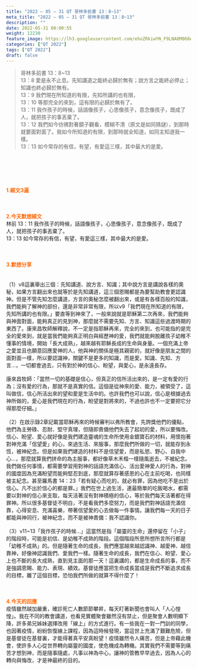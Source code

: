 ```yaml
---
title: "2022 – 05 – 31 QT 哥林多前書 13：8~13"
meta_title: "2022 – 05 – 31 QT 哥林多前書 13：8~13"
description: ""
date: 2022-05-31 00:00:55
weight: 12230
feature_image: https://lh3.googleusercontent.com/ehoZRkiwYN_F9LNA8M068AYxt73EavCZno-PD1cJRuf5BbSkQVUWr3gNEbt5kSs28Pb_Elg17kSrtf9ybWvojWoMV6I4tPM3vGRGDq6GkKkPdL2Gut4QAIw4-uykKUAtNiKgQKntvsU=w800
categories: ["QT 2022"]
tags: ["QT 2022"]
draft: false
---
```


<blockquote>哥林多前書 13：8~13<br />
13：8 愛是永不止息。先知講道之能終必歸於無有；說方言之能終必停止；知識也終必歸於無有。<br />
13：9 我們現在所知道的有限，先知所講的也有限，<br />
13：10 等那完全的來到，這有限的必歸於無有了。<br />
13：11 我作孩子的時候，話語像孩子，心思像孩子，意念像孩子，既成了人，就把孩子的事丟棄了。<br />
13：12 我們如今彷彿對著鏡子觀看，模糊不清（原文是如同猜謎），到那時就要面對面了。我如今所知道的有限，到那時就全知道，如同主知道我一樣。<br />
13：13 如今常存的有信，有望，有愛這三樣，其中最大的是愛。</blockquote><br />
&nbsp;<br />
<br />
&nbsp;<br />
<br />
<span style="color: #ff6600;"><strong>1.經文3遍</strong></span><br />
<br />
&nbsp;<br />
<br />
<span style="color: #ff6600;"><strong>2.今天默想經文</strong></span><br />
林前 13：11 我作孩子的時候，話語像孩子，心思像孩子，意念像孩子，既成了人，就把孩子的事丟棄了。<br />
13：13 如今常存的有信，有望，有愛這三樣，其中最大的是愛。<br />
<br />
&nbsp;<br />
<br />
<strong><span style="color: #ff6600;">3.默想分享<br />
</span></strong><br />
<br />
（1）v8這裏舉出三個：先知講道、說方言、知識；其中說方言是講說各樣的奧秘，如果方言翻出來也就等於是先知講道，這三個恩賜都是為要幫助教會更認識神。但是不管先知怎麼講道，方言的奧秘怎麼被翻出來，或是有各樣百般的知識，我們能夠了解神的部份，還是非常非常有限，所以v9「我們現在所知道的有限，先知所講的也有限。」要直等到神來了，一般來說就是耶穌第二次再來，我們能夠與神面對面，能夠真正的見到神，那麼就不需要先知、方言、知識這些過渡時期的東西了。康來昌牧師解釋說，不一定是指耶穌再來，完全的來到，也可能指的是完全的愛來到，就是當我們能夠真正明白與經歷神的愛，我們就能夠脫離孩子幼稚不懂事的情境，開始「長大成熟」，越來越有耶穌長成的生命與身量。一個充滿上帝之愛並且也願意回應愛神的人，他與神的關係是極其親密的，就好像是朋友之間的面對面一樣，所以要認識神，關鍵不是更多的知識，而是愛。知識、先知、方言…，一切都會過去，只有對於神的信心、盼望，與愛心，是永遠長存。<br />
<br />
康來昌牧師：「當然一切的基礎是信心，但真正的信所活出來的，是一定有愛的行為；沒有愛的行為，那就不是真實的信。這個是從神來的愛、能力，被領受了，這叫做信，信心所活出來的望和愛是生活中的。也許我們也可以說，信心是根據過去神所做的，愛心是我們現在的行為，盼望是對將來的，不過也許也不一定要把它分得那麼仔細。」<br />
<br />
（2）在啟示錄2章記載當耶穌再來的時候審判以弗所教會，先誇獎他們的優點，他們為主勞碌、忍耐、堅守真理，但隨即責備他們失去了起初的愛，所以要悔改。信心、盼望、愛心就好像是我們建造靈魂的生命所使用金銀寶石的材料，用懷抱著對神充滿「信望愛」的心，來過生活、來服事，那麼我們所做的一切，就能存到永恆，被神紀念。但是如果我們建造的材料不是信望愛，而是私慾、野心、自我中心…，那麼就算我們拼命的為主服事，都好像草木禾楷一樣隨風逝去，不被紀念。我們做任何事情，都需要學習用對神的話語充滿信心、活出愛神愛人的行為，對神的國度因為充滿盼望而能夠堅忍到底，那麼就算存著感恩的心在主前吃喝，也同樣被主紀念。甚至羅馬書 14：23「若有疑心而吃的，就必有罪，因為他吃不是出於信心。凡不出於信心的都是罪。」我們在世上過生活，連最簡單的吃飯喝水，都需要以對神的信心來支取，每天活著沒有對神積極的信心，等於我們每天活著都在得罪神。所以很多基督徒不明白，不是看我們多麼努力，而是我們對神話語充滿信靠，心得安息、充滿喜樂，帶著信望愛的心去做每一件事情。讓我們每一天的日子都能與神同行，被神紀念，而不是被神責備：我不認識你。<br />
<br />
（3）v11~13「我作孩子的時候…」這當然是指「屬靈的生命」還停留在「小子」的階段時，可能是初信、是幼稚不成熟的階段。這個階段所思所想所言所行都是「幼稚不成熟」的。但是隨著生命的成長，我們應當越來越認識神、越愛神、越信靠神，好像神認識我們、愛我們一樣。隨著生命的成長，我們在信心、盼望、愛心上也不斷的長大成熟，直到見主面的那一天！這裏講的，都是生命成長的事，而不是強調恩賜、能力、表現、績效。基督徒應當把生命成長當成是我們不斷追求成長的目標，離了這個目標，恐怕我們所做的就算不得什麼了！<br />
<br />
&nbsp;<br />
<br />
<strong><span style="color: #ff6600;">4.今天的回應</span></strong><br />
疫情雖然越加嚴重，確診死亡人數節節攀昇，每天盯著新聞也會叫人「人心惶惶」。我在不同的教會講道，也看見實體聚會雖然沒有禁止，但是聚會人數明顯下降，許多弟兄姊妹選擇改用「線上」的方式進行。有一些我在一對一門訓的同學，也因著疫情，紛紛恢復線上課程，因為這時候發現，當這世上充滿了艱難危險，但是基督徒在基督裏，才能得著真平安真盼望！疫情雖然令人痛苦，但是上帝藉此機會，使許多人心從世界轉向屬靈的國度，使危機成為轉機。其實我們不需要等到痛苦才想到神，而是隨事隨處，凡事以神為中心，讓神的管教早早過去，因為人心的轉向與悔改，才是神最終的目的。<br />
<br />
&nbsp;<br />
<br />
<strong><span style="color: #ff6600;"> </span></strong><br />
<br />
&nbsp;
        